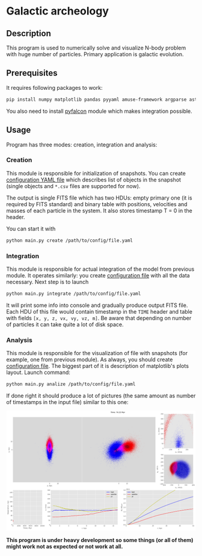 # Galactic archeology
## Description
This program is used to numerically solve and visualize N-body problem with huge number of particles. Primary application is galactic evolution. 

## Prerequisites
It requires following packages to work:
```bash
pip install numpy matplotlib pandas pyyaml amuse-framework argparse astropy
```
You also need to install [pyfalcon](https://github.com/GalacticDynamics-Oxford/pyfalcon) module which makes integration possible.

## Usage
Program has three modes: creation, integration and analysis:
### Creation
This module is responsible for initialization of snapshots. You can create [configuration YAML file](examples/creation_config.yaml) which describes list of objects in the snapshot (single objects and ```*.csv``` files are supported for now).

The output is single FITS file which has two HDUs: empty primary one (it is required by FITS standard) and binary table with positions, velocities and masses of each particle in the system. It also stores timestamp T = 0 in the header. 

You can start it with
```bash
python main.py create /path/to/config/file.yaml
```
### Integration
This module is responsible for actual integration of the model from previous module. It operates similarly: you create [configuration file](examples/integration_config.yaml) with all the data necessary. Next step is to launch 
```bash
python main.py integrate /path/to/config/file.yaml
```
It will print some info into console and gradually produce output FITS file. Each HDU of this file would contain timestamp in the ```TIME``` header and table with fields ```[x, y, z, vx, vy, vz, m]```. Be aware that depending on number of particles it can take quite a lot of disk space.
### Analysis
This module is responsible for the visualization of file with snapshots (for example, one from previous module). As always, you should create [configuration file](examples/analysis_config.yaml). The biggest part of it is description of matplotlib's plots layout. Launch command:
```bash
python main.py analize /path/to/config/file.yaml
```
If done right it should produce a lot of pictures (the same amount as number of timestamps in the input file) similar to this one: 

![](examples/image.png)


__This program is under heavy development so some things (or all of them) might work not as expected or not work at all.__